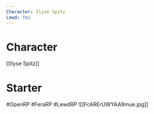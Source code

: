```yaml
---
Character: Ilyse Spitz
Lewd: Yes
---
```

# Character
[[Ilyse Spitz]]

# Starter


#OpenRP #FeraRP #LewdRP
![[FcARErUWYAA9mue.jpg]]